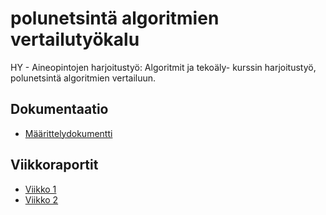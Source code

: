 # polunetsintä algoritmien vertailutyökalu

HY - Aineopintojen harjoitustyö: Algoritmit ja tekoäly- kurssin harjoitustyö, polunetsintä algoritmien vertailuun.


## Dokumentaatio


- [Määrittelydokumentti](dokumentaatio/maarittelydokumentti.md)


## Viikkoraportit
- [Viikko 1](dokumentaatio/viikkoraportit/viikko1.md)
- [Viikko 2](dokumentaatio/viikkoraportit/viikko2.md)
<!---

- [Toteutusdokumentti](dokumentaatio/toteutusdokumentti.md)
- [Testausdokumentti](dokumentaatio/testausdokumentti.md)
- [Käyttöohje](dokumentaatio/kayttoohje.md)


- [Viikko 3](dokumentaatio/viikkoraportit/viikko3.md)
- [Viikko 4](dokumentaatio/viikkoraportit/viikko4.md)
- [Viikko 5](dokumentaatio/viikkoraportit/viikko5.md)
- [Viikko 6](dokumentaatio/viikkoraportit/viikko6.md)

### Asennus- ja käynnistysohje
Asennus komennolla:
```bash
poetry install
```

Käynnistys komennolla:
```bash
poetry run invoke start
```

Testit suoritetaan komennolla:
```bash
poetry run invoke test
```

Testikattavuusraportin generointi komennolla:
```bash
poetry run invoke coverage-report
```

Pylint tarkistus komennolla:
```bash
poetry run invoke lint
```
-->

